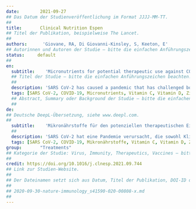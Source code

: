 ```yaml
---
date:        2021-09-27
## Das Datum der Studienveröffentlichung im Format JJJJ-MM-TT.
##
title:       Clinical Nutrition Espen
## Titel der Publikation, beispielweise The Lancet.
##
authors:      'Giovane, RA, Di Giovanni-Kinsley, S, Keeton, E'
## Autorinnen und Autoren der Studie – bitte die einfachen Anführungszeichen beachten!
status:     default
##
en:
  subtitle:    'Micronutrients for potential therapeutic use against COVID-19; a review'
  ## Titel der Studie – bitte die einfachen Anführungszeichen beachten!
  ##
  description: 'SARS CoV-2 has caused a pandemic that has challenged both clinicians and researchers in finding an effective treatment option. Currently there only exists a two series vaccine that has a high efficacy in preventing infection. There is no standard effective treatment against SARS CoV-2 however several nutraceuticals such as melatonin, zinc, selenium, vitamin C and vitamin D are being proposed as prevention and treatment options.'
  tags: [SARS CoV-2, COVID-19, Micronutrients, Vitamin C, Vitamin D, Zinc, Selenium, Melatonin, Interleukin, Tumor necrosis factor, Pandemic, Nutraceutical, Cytokine storm]
  ## Abstract, Summary oder Background der Studie – bitte die einfachen Anführungszeichen beachten!
  ##
de: 
## Deutsche DeepL-Übersetzung, siehe www.deepl.com.
##
  subtitle:    'Mikronährstoffe für den potenziellen therapeutischen Einsatz gegen COVID-19; eine Übersicht'
  ##
  description: 'SARS CoV-2 hat eine Pandemie verursacht, die sowohl Kliniker als auch Forscher vor die Herausforderung stellt, eine wirksame Behandlungsmöglichkeit zu finden. Derzeit gibt es nur einen Impfstoff, der in zwei Serien verabreicht wird und eine hohe Wirksamkeit bei der Verhinderung der Infektion aufweist. Eine wirksame Standardbehandlung gegen SARS CoV-2 gibt es nicht, jedoch werden verschiedene Nahrungsergänzungsmittel wie Melatonin, Zink, Selen, Vitamin C und Vitamin D als Präventions- und Behandlungsmöglichkeiten vorgeschlagen.'
  tags: [SARS CoV-2, COVID-19, Mikronährstoffe, Vitamin C, Vitamin D, Zink, Selen, Melatonin, Interleukin, Tumor-Nekrose-Faktor, Pandemie, Nutrazeutika, Zytokinsturm]
group:       "Treatments"
## Kategorie der Studie: Virus, Immunity, Therapeutics, Vaccines – bitte die Anführungszeichen beachten!
##
credit: https://doi.org/10.1016/j.clnesp.2021.09.744
## Link zur Studien-Website.
##
## Der Dateinamen setzt sich aus Datum, Titel der Publikation, DOI-ID der Studie (nach dem letzten Slash) und der Dateiendung zusammen. Bitte den Unterstrich vor der DOI-ID beachten!
##
## 2020-09-30-nature-immunology_s41590-020-00808-x.md
##
---
```

<object data="{{ page.link }}" style='height:calc(100vh - 400px); width: 100%' type='application/pdf'></object>
